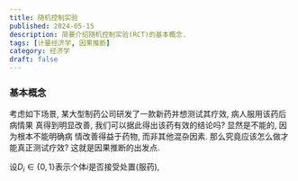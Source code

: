 ```yaml
---
title: 随机控制实验
published: 2024-05-15
description: 简要介绍随机控制实验(RCT)的基本概念.
tags: [计量经济学, 因果推断]
category: 经济学
draft: false
---
```


### 基本概念

考虑如下场景, 某大型制药公司研发了一款新药并想测试其疗效, 病人服用该药后病情果 真得到明显改善, 我们可以据此得出该药有效的结论吗? 显然是不能的, 因为根本不能明确病 情改善得益于药物, 而非其他混杂因素. 那么究竟应该怎么做才能真正测试疗效? 这就是因果推断的出发点.

设$D_i\in\{0,1\}$表示个体$i$是否接受处置(服药), 

